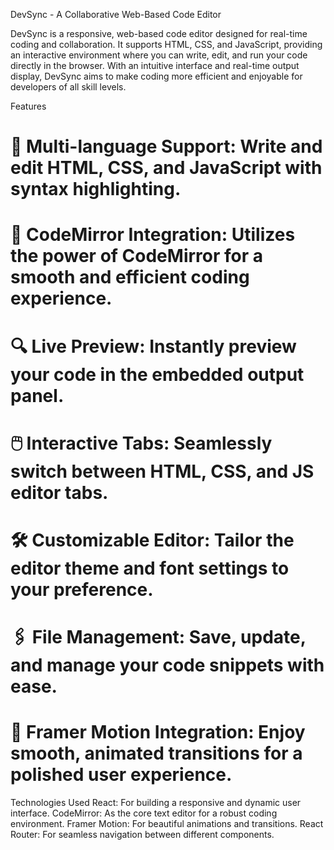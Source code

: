DevSync - A Collaborative Web-Based Code Editor

DevSync is a responsive, web-based code editor designed for real-time coding and collaboration. It supports HTML, CSS, and JavaScript, providing an interactive environment where you can write, edit, and run your code directly in the browser. With an intuitive interface and real-time output display, DevSync aims to make coding more efficient and enjoyable for developers of all skill levels.

Features
# 📝 Multi-language Support: Write and edit HTML, CSS, and JavaScript with syntax highlighting.

# 🧩 CodeMirror Integration: Utilizes the power of CodeMirror for a smooth and efficient coding experience.

# 🔍 Live Preview: Instantly preview your code in the embedded output panel.

# 🖱️ Interactive Tabs: Seamlessly switch between HTML, CSS, and JS editor tabs.

# 🛠️ Customizable Editor: Tailor the editor theme and font settings to your preference.

# 🖇️ File Management: Save, update, and manage your code snippets with ease.

# 🌟 Framer Motion Integration: Enjoy smooth, animated transitions for a polished user experience.

Technologies Used
React: For building a responsive and dynamic user interface.
CodeMirror: As the core text editor for a robust coding environment.
Framer Motion: For beautiful animations and transitions.
React Router: For seamless navigation between different components.
